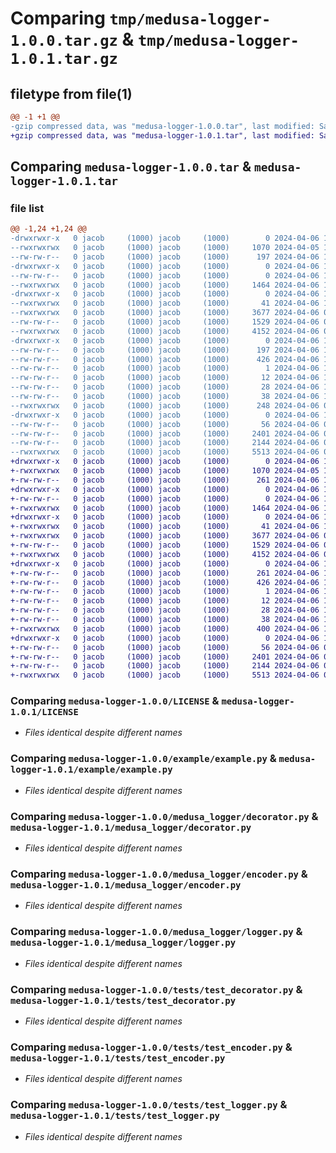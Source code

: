 # Comparing `tmp/medusa-logger-1.0.0.tar.gz` & `tmp/medusa-logger-1.0.1.tar.gz`

## filetype from file(1)

```diff
@@ -1 +1 @@
-gzip compressed data, was "medusa-logger-1.0.0.tar", last modified: Sat Apr  6 16:32:17 2024, max compression
+gzip compressed data, was "medusa-logger-1.0.1.tar", last modified: Sat Apr  6 16:38:37 2024, max compression
```

## Comparing `medusa-logger-1.0.0.tar` & `medusa-logger-1.0.1.tar`

### file list

```diff
@@ -1,24 +1,24 @@
-drwxrwxr-x   0 jacob     (1000) jacob     (1000)        0 2024-04-06 16:32:17.509837 medusa-logger-1.0.0/
--rwxrwxrwx   0 jacob     (1000) jacob     (1000)     1070 2024-04-05 16:36:38.000000 medusa-logger-1.0.0/LICENSE
--rw-rw-r--   0 jacob     (1000) jacob     (1000)      197 2024-04-06 16:32:17.509837 medusa-logger-1.0.0/PKG-INFO
-drwxrwxr-x   0 jacob     (1000) jacob     (1000)        0 2024-04-06 16:32:17.505837 medusa-logger-1.0.0/example/
--rw-rw-r--   0 jacob     (1000) jacob     (1000)        0 2024-04-06 15:39:29.000000 medusa-logger-1.0.0/example/__init__.py
--rwxrwxrwx   0 jacob     (1000) jacob     (1000)     1464 2024-04-06 16:22:30.000000 medusa-logger-1.0.0/example/example.py
-drwxrwxr-x   0 jacob     (1000) jacob     (1000)        0 2024-04-06 16:32:17.509837 medusa-logger-1.0.0/medusa_logger/
--rwxrwxrwx   0 jacob     (1000) jacob     (1000)       41 2024-04-06 16:22:42.000000 medusa-logger-1.0.0/medusa_logger/__init__.py
--rwxrwxrwx   0 jacob     (1000) jacob     (1000)     3677 2024-04-06 06:46:18.000000 medusa-logger-1.0.0/medusa_logger/decorator.py
--rw-rw-r--   0 jacob     (1000) jacob     (1000)     1529 2024-04-06 06:49:50.000000 medusa-logger-1.0.0/medusa_logger/encoder.py
--rwxrwxrwx   0 jacob     (1000) jacob     (1000)     4152 2024-04-06 04:36:41.000000 medusa-logger-1.0.0/medusa_logger/logger.py
-drwxrwxr-x   0 jacob     (1000) jacob     (1000)        0 2024-04-06 16:32:17.509837 medusa-logger-1.0.0/medusa_logger.egg-info/
--rw-rw-r--   0 jacob     (1000) jacob     (1000)      197 2024-04-06 16:32:17.000000 medusa-logger-1.0.0/medusa_logger.egg-info/PKG-INFO
--rw-rw-r--   0 jacob     (1000) jacob     (1000)      426 2024-04-06 16:32:17.000000 medusa-logger-1.0.0/medusa_logger.egg-info/SOURCES.txt
--rw-rw-r--   0 jacob     (1000) jacob     (1000)        1 2024-04-06 16:32:17.000000 medusa-logger-1.0.0/medusa_logger.egg-info/dependency_links.txt
--rw-rw-r--   0 jacob     (1000) jacob     (1000)       12 2024-04-06 16:32:17.000000 medusa-logger-1.0.0/medusa_logger.egg-info/requires.txt
--rw-rw-r--   0 jacob     (1000) jacob     (1000)       28 2024-04-06 16:32:17.000000 medusa-logger-1.0.0/medusa_logger.egg-info/top_level.txt
--rw-rw-r--   0 jacob     (1000) jacob     (1000)       38 2024-04-06 16:32:17.509837 medusa-logger-1.0.0/setup.cfg
--rwxrwxrwx   0 jacob     (1000) jacob     (1000)      248 2024-04-06 04:26:45.000000 medusa-logger-1.0.0/setup.py
-drwxrwxr-x   0 jacob     (1000) jacob     (1000)        0 2024-04-06 16:32:17.509837 medusa-logger-1.0.0/tests/
--rw-rw-r--   0 jacob     (1000) jacob     (1000)       56 2024-04-06 04:57:59.000000 medusa-logger-1.0.0/tests/__init__.py
--rw-rw-r--   0 jacob     (1000) jacob     (1000)     2401 2024-04-06 05:38:53.000000 medusa-logger-1.0.0/tests/test_decorator.py
--rw-rw-r--   0 jacob     (1000) jacob     (1000)     2144 2024-04-06 05:42:53.000000 medusa-logger-1.0.0/tests/test_encoder.py
--rwxrwxrwx   0 jacob     (1000) jacob     (1000)     5513 2024-04-06 05:54:38.000000 medusa-logger-1.0.0/tests/test_logger.py
+drwxrwxr-x   0 jacob     (1000) jacob     (1000)        0 2024-04-06 16:38:37.420340 medusa-logger-1.0.1/
+-rwxrwxrwx   0 jacob     (1000) jacob     (1000)     1070 2024-04-05 16:36:38.000000 medusa-logger-1.0.1/LICENSE
+-rw-rw-r--   0 jacob     (1000) jacob     (1000)      261 2024-04-06 16:38:37.420340 medusa-logger-1.0.1/PKG-INFO
+drwxrwxr-x   0 jacob     (1000) jacob     (1000)        0 2024-04-06 16:38:37.420340 medusa-logger-1.0.1/example/
+-rw-rw-r--   0 jacob     (1000) jacob     (1000)        0 2024-04-06 15:39:29.000000 medusa-logger-1.0.1/example/__init__.py
+-rwxrwxrwx   0 jacob     (1000) jacob     (1000)     1464 2024-04-06 16:22:30.000000 medusa-logger-1.0.1/example/example.py
+drwxrwxr-x   0 jacob     (1000) jacob     (1000)        0 2024-04-06 16:38:37.420340 medusa-logger-1.0.1/medusa_logger/
+-rwxrwxrwx   0 jacob     (1000) jacob     (1000)       41 2024-04-06 16:22:42.000000 medusa-logger-1.0.1/medusa_logger/__init__.py
+-rwxrwxrwx   0 jacob     (1000) jacob     (1000)     3677 2024-04-06 06:46:18.000000 medusa-logger-1.0.1/medusa_logger/decorator.py
+-rw-rw-r--   0 jacob     (1000) jacob     (1000)     1529 2024-04-06 06:49:50.000000 medusa-logger-1.0.1/medusa_logger/encoder.py
+-rwxrwxrwx   0 jacob     (1000) jacob     (1000)     4152 2024-04-06 04:36:41.000000 medusa-logger-1.0.1/medusa_logger/logger.py
+drwxrwxr-x   0 jacob     (1000) jacob     (1000)        0 2024-04-06 16:38:37.420340 medusa-logger-1.0.1/medusa_logger.egg-info/
+-rw-rw-r--   0 jacob     (1000) jacob     (1000)      261 2024-04-06 16:38:37.000000 medusa-logger-1.0.1/medusa_logger.egg-info/PKG-INFO
+-rw-rw-r--   0 jacob     (1000) jacob     (1000)      426 2024-04-06 16:38:37.000000 medusa-logger-1.0.1/medusa_logger.egg-info/SOURCES.txt
+-rw-rw-r--   0 jacob     (1000) jacob     (1000)        1 2024-04-06 16:38:37.000000 medusa-logger-1.0.1/medusa_logger.egg-info/dependency_links.txt
+-rw-rw-r--   0 jacob     (1000) jacob     (1000)       12 2024-04-06 16:38:37.000000 medusa-logger-1.0.1/medusa_logger.egg-info/requires.txt
+-rw-rw-r--   0 jacob     (1000) jacob     (1000)       28 2024-04-06 16:38:37.000000 medusa-logger-1.0.1/medusa_logger.egg-info/top_level.txt
+-rw-rw-r--   0 jacob     (1000) jacob     (1000)       38 2024-04-06 16:38:37.420340 medusa-logger-1.0.1/setup.cfg
+-rwxrwxrwx   0 jacob     (1000) jacob     (1000)      400 2024-04-06 16:38:24.000000 medusa-logger-1.0.1/setup.py
+drwxrwxr-x   0 jacob     (1000) jacob     (1000)        0 2024-04-06 16:38:37.420340 medusa-logger-1.0.1/tests/
+-rw-rw-r--   0 jacob     (1000) jacob     (1000)       56 2024-04-06 04:57:59.000000 medusa-logger-1.0.1/tests/__init__.py
+-rw-rw-r--   0 jacob     (1000) jacob     (1000)     2401 2024-04-06 05:38:53.000000 medusa-logger-1.0.1/tests/test_decorator.py
+-rw-rw-r--   0 jacob     (1000) jacob     (1000)     2144 2024-04-06 05:42:53.000000 medusa-logger-1.0.1/tests/test_encoder.py
+-rwxrwxrwx   0 jacob     (1000) jacob     (1000)     5513 2024-04-06 05:54:38.000000 medusa-logger-1.0.1/tests/test_logger.py
```

### Comparing `medusa-logger-1.0.0/LICENSE` & `medusa-logger-1.0.1/LICENSE`

 * *Files identical despite different names*

### Comparing `medusa-logger-1.0.0/example/example.py` & `medusa-logger-1.0.1/example/example.py`

 * *Files identical despite different names*

### Comparing `medusa-logger-1.0.0/medusa_logger/decorator.py` & `medusa-logger-1.0.1/medusa_logger/decorator.py`

 * *Files identical despite different names*

### Comparing `medusa-logger-1.0.0/medusa_logger/encoder.py` & `medusa-logger-1.0.1/medusa_logger/encoder.py`

 * *Files identical despite different names*

### Comparing `medusa-logger-1.0.0/medusa_logger/logger.py` & `medusa-logger-1.0.1/medusa_logger/logger.py`

 * *Files identical despite different names*

### Comparing `medusa-logger-1.0.0/tests/test_decorator.py` & `medusa-logger-1.0.1/tests/test_decorator.py`

 * *Files identical despite different names*

### Comparing `medusa-logger-1.0.0/tests/test_encoder.py` & `medusa-logger-1.0.1/tests/test_encoder.py`

 * *Files identical despite different names*

### Comparing `medusa-logger-1.0.0/tests/test_logger.py` & `medusa-logger-1.0.1/tests/test_logger.py`

 * *Files identical despite different names*

